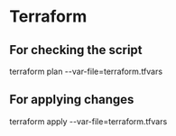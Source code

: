 # Terraform
## For checking the script
terraform plan --var-file=terraform.tfvars
## For applying changes
terraform apply --var-file=terraform.tfvars
